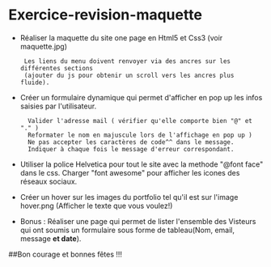 # Exercice-revision-maquette
 
 
####

* Réaliser la maquette du site one page en Html5 et Css3 (voir maquette.jpg)

       Les liens du menu doivent renvoyer via des ancres sur les différentes sections 
       (ajouter du js pour obtenir un scroll vers les ancres plus fluide).
       
* Créer un formulaire dynamique qui permet d'afficher en pop up les infos saisies par l'utilisateur.

        Valider l'adresse mail ( vérifier qu'elle comporte bien "@" et "." )
        Reformater le nom en majuscule lors de l'affichage en pop up )
        Ne pas accepter les caractères de code^^ dans le message.
        Indiquer à chaque fois le message d'erreur correspondant.
        
* Utiliser la police Helvetica pour tout le site avec la methode "@font face" dans le css.
  Charger "font awesome" pour afficher les icones des réseaux sociaux.
  
* Créer un hover sur les images du portfolio tel qu'il est sur l'image hover.png
  (Afficher le texte que vous voulez!)
  
* Bonus : Réaliser une page qui permet de lister l'ensemble des Visteurs qui ont soumis un formulaire
  sous forme de tableau(Nom, email, message **et date**).

##Bon courage et bonnes fêtes !!!
    

